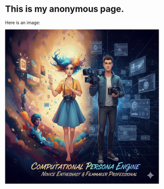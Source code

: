 <!DOCTYPE html>
<html>
<head>
    <title>Anonymous Page</title>
</head>
<body>
    <h1>This is my anonymous page.</h1>
    <p>Here is an image:</p>
    <img src="unnamed.png" alt="Description of the image">
</body>
</html>
